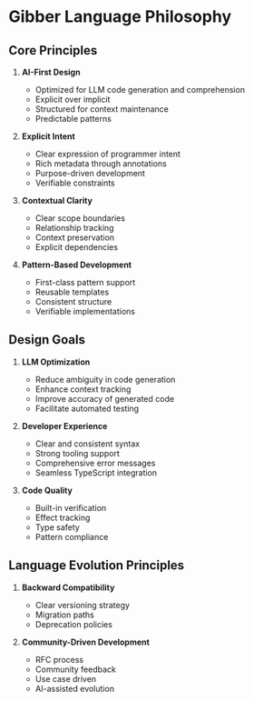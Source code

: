 # Gibber Language Philosophy

## Core Principles

1. **AI-First Design**
   - Optimized for LLM code generation and comprehension
   - Explicit over implicit
   - Structured for context maintenance
   - Predictable patterns

2. **Explicit Intent**
   - Clear expression of programmer intent
   - Rich metadata through annotations
   - Purpose-driven development
   - Verifiable constraints

3. **Contextual Clarity**
   - Clear scope boundaries
   - Relationship tracking
   - Context preservation
   - Explicit dependencies

4. **Pattern-Based Development**
   - First-class pattern support
   - Reusable templates
   - Consistent structure
   - Verifiable implementations

## Design Goals

1. **LLM Optimization**
   - Reduce ambiguity in code generation
   - Enhance context tracking
   - Improve accuracy of generated code
   - Facilitate automated testing

2. **Developer Experience**
   - Clear and consistent syntax
   - Strong tooling support
   - Comprehensive error messages
   - Seamless TypeScript integration

3. **Code Quality**
   - Built-in verification
   - Effect tracking
   - Type safety
   - Pattern compliance

## Language Evolution Principles

1. **Backward Compatibility**
   - Clear versioning strategy
   - Migration paths
   - Deprecation policies

2. **Community-Driven Development**
   - RFC process
   - Community feedback
   - Use case driven
   - AI-assisted evolution 